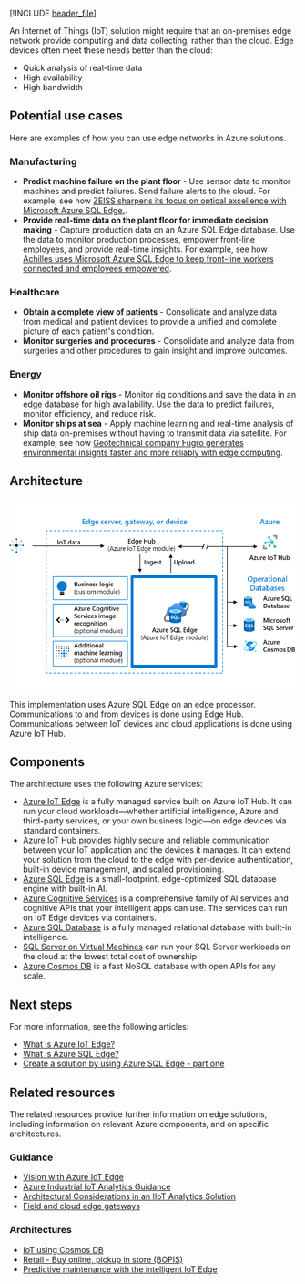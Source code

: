 [!INCLUDE [header_file](../../../includes/sol-idea-header.md)]

 An Internet of Things (IoT) solution might require that an on-premises edge network provide computing and data collecting, rather than the cloud. Edge devices often meet these needs better than the cloud:

- Quick analysis of real-time data
- High availability
- High bandwidth

## Potential use cases

Here are examples of how you can use edge networks in Azure solutions.

### Manufacturing

- **Predict machine failure on the plant floor** - Use sensor data to monitor machines and predict failures. Send failure alerts to the cloud. For example, see how [ZEISS sharpens its focus on optical excellence with Microsoft Azure SQL Edge.](https://customers.microsoft.com/story/764241-zeiss-manufacturing-sql-db-edge).
- **Provide real-time data on the plant floor for immediate decision making** - Capture production data on an Azure SQL Edge database. Use the data to monitor production processes, empower front-line employees, and provide real-time insights. For example, see how [Achilles uses Microsoft Azure SQL Edge to keep front-line workers connected and employees empowered](https://customers.microsoft.com/story/823356-achilles-manufacturing-azure-sql-edge).

### Healthcare

- **Obtain a complete view of patients** - Consolidate and analyze data from medical and patient devices to provide a unified and complete picture of each patient's condition.
- **Monitor surgeries and procedures** - Consolidate and analyze data from surgeries and other procedures to gain insight and improve outcomes.  
  
### Energy

- **Monitor offshore oil rigs** - Monitor rig conditions and save the data in an edge database for high availability. Use the data to predict failures, monitor efficiency, and reduce risk.
- **Monitor ships at sea** - Apply machine learning and real-time analysis of ship data on-premises without having to transmit data via satellite. For example, see how [Geotechnical company Fugro generates environmental insights faster and more reliably with edge computing](https://customers.microsoft.com/story/772599-fugro-professional-services-azure-sql-database-edge).

## Architecture

![Diagram of an example IoT implementation that includes an edge network.](../media/data-storage-edge.png)

This implementation uses Azure SQL Edge on an edge processor. Communications to and from devices is done using Edge Hub. Communications between IoT devices and cloud applications is done using Azure IoT Hub.

## Components

The architecture uses the following Azure services:

- [Azure IoT Edge](https://azure.microsoft.com/services/iot-edge/) is a fully managed service built on Azure IoT Hub. It can run your cloud workloads—whether artificial intelligence, Azure and third-party services, or your own business logic—on edge devices via standard containers.
- [Azure IoT Hub](https://azure.microsoft.com/services/iot-hub/) provides highly secure and reliable communication between your IoT application and the devices it manages. It can extend your solution from the cloud to the edge with per-device authentication, built-in device management, and scaled provisioning.
- [Azure SQL Edge](https://azure.microsoft.com/services/sql-edge/) is a small-footprint, edge-optimized SQL database engine with built-in AI.
- [Azure Cognitive Services](https://azure.microsoft.com/services/cognitive-services/) is a comprehensive family of AI services and cognitive APIs that your intelligent apps can use. The services can run on IoT Edge devices via containers.
- [Azure SQL Database](https://azure.microsoft.com/services/sql-database/) is a fully managed relational database with built-in intelligence.
- [SQL Server on Virtual Machines](https://azure.microsoft.com/services/virtual-machines/sql-server) can run your SQL Server workloads on the cloud at the lowest total cost of ownership.
- [Azure Cosmos DB](https://azure.microsoft.com/services/cosmos-db/) is a fast NoSQL database with open APIs for any scale.

## Next steps

For more information, see the following articles:

- [What is Azure IoT Edge?](https://docs.microsoft.com/azure/iot-edge/about-iot-edge)
- [What is Azure SQL Edge?](https://docs.microsoft.com/azure/azure-sql-edge/overview)
- [Create a solution by using Azure SQL Edge - part one](https://docs.microsoft.com/azure/azure-sql-edge/tutorial-deploy-azure-resources)

## Related resources

The related resources provide further information on edge solutions, including information on relevant Azure components, and on specific architectures.

### Guidance

- [Vision with Azure IoT Edge](../../guide/iot-edge-vision/index.md)
- [Azure Industrial IoT Analytics Guidance](../../guide/iiot-guidance/iiot-architecture.md)
- [Architectural Considerations in an IIoT Analytics Solution](../../guide/iiot-guidance/iiot-considerations.md)
- [Field and cloud edge gateways](../../example-scenario/iot/field-cloud-edge-gateways.yml)

### Architectures

- [IoT using Cosmos DB](iot-using-cosmos-db.yml)
- [Retail - Buy online, pickup in store (BOPIS)](../../example-scenario/iot/vertical-buy-online-pickup-in-store.yml)
- [Predictive maintenance with the intelligent IoT Edge](../../example-scenario/predictive-maintenance/iot-predictive-maintenance.yml)


